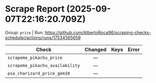 # Scrape Report (2025-09-07T22:16:20.709Z)

Group: `price`  |  Run: https://github.com/AlbertoRoca96/scraping-checks-scheduler/actions/runs/17534565659

| Check | Changed | Keys | Error |
|---|:---:|:--|:--|
| `scrapeme_pikachu_price` | — |  |  |
| `scrapeme_pikachu_availability` | — |  |  |
| `psa_charizard_price_gem10` | — |  |  |
